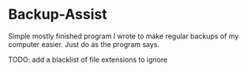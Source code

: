 # Backup-Assist

Simple mostly finished program I wrote to make regular backups of my computer easier. Just do as the program says.

TODO:
add a blacklist of file extensions to ignore
